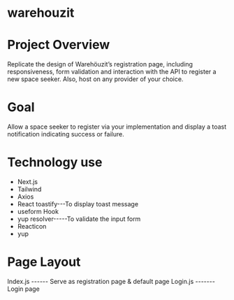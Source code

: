 # warehouzit

# Project Overview

Replicate the design of Warehöuzit’s registration page, including responsiveness, form validation and interaction with the API to register a new space seeker. Also, host on any provider of your choice.

# Goal

Allow a space seeker to register via your implementation and display a toast notification indicating success or failure.

# Technology use

- Next.js
- Tailwind
- Axios
- React toastify---To display toast message
- useform Hook
- yup resolver-----To validate the input form
- Reacticon
- yup

# Page Layout

Index.js ------ Serve as registration page & default page
Login.js ------- Login page
